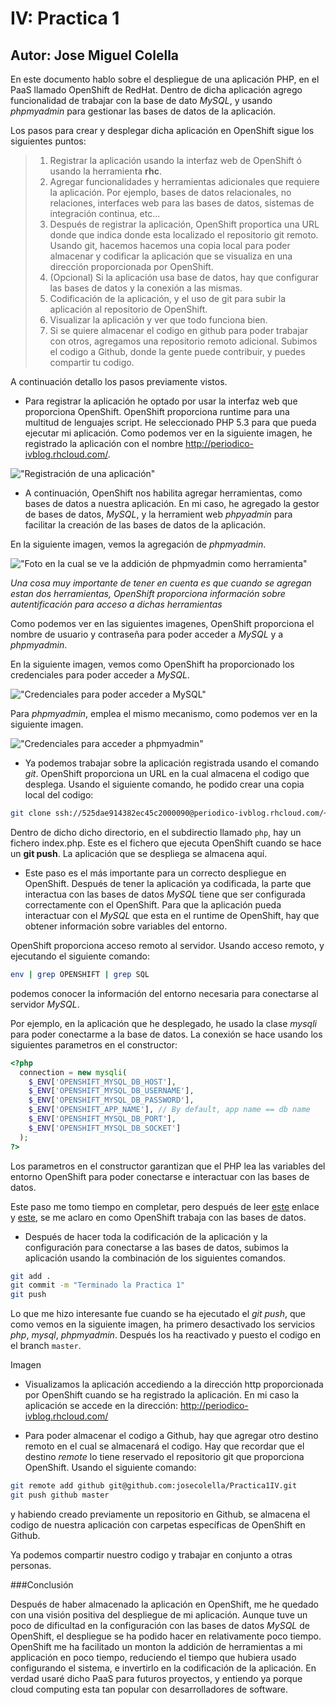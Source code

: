 IV: Practica 1
==============

Autor: Jose Miguel Colella
-------------------


En este documento hablo sobre el despliegue de una aplicación PHP,
en el PaaS llamado OpenShift de RedHat. Dentro de dicha aplicación
agrego funcionalidad de trabajar con la base de dato *MySQL*, y usando
*phpmyadmin* para gestionar las bases de datos de la aplicación.

Los pasos para crear y desplegar dicha aplicación en OpenShift sigue los
siguientes puntos:

> 1. Registrar la aplicación usando la interfaz web de OpenShift ó usando
> la herramienta **rhc**.
> 2. Agregar funcionalidades y herramientas adicionales que requiere la aplicación.
> Por ejemplo, bases de datos relacionales, no relaciones, interfaces web para las
> bases de datos, sistemas de integración continua, etc...
> 3. Después de registrar la aplicación, OpenShift proportica una URL donde
> que indica donde esta localizado el repositorio git remoto. Usando git, hacemos
> hacemos una copia local para poder almacenar y codificar la aplicación que se
> visualiza en una dirección proporcionada por OpenShift.
> 4. (Opcional) Si la aplicación usa base de datos, hay que configurar las bases de
datos y la conexión a las mismas.
> 5. Codificación de la aplicación, y el uso de git para subir la aplicación al
> repositorio de OpenShift.
> 6. Visualizar la aplicación y ver que todo funciona bien.
> 7. Si se quiere almacenar el codigo en github para poder trabajar
> con otros, agregamos una repositorio remoto adicional.
> Subimos el codigo a Github, donde la gente puede contribuir, y puedes
> compartir tu codigo.

A continuación detallo los pasos previamente vistos.

* Para registrar la aplicación he optado por usar la interfaz web que proporciona
OpenShift. OpenShift proporciona runtime para una multitud de lenguajes script.
He seleccionado PHP 5.3 para que pueda ejecutar mi aplicación.
Como podemos ver en la siguiente imagen, he registrado la aplicación con
el nombre http://periodico-ivblog.rhcloud.com/.

!["Registración de una aplicación"](https://raw.github.com/josecolella/GII-2013/master/Screenshots/Practica1Photos/Screen%20Shot%202013-10-16%20at%2012.49.18.png)


* A continuación, OpenShift nos habilita agregar herramientas, como bases de datos
a nuestra aplicación. En mi caso, he agregado la gestor de bases de datos, *MySQL*,
y la herramient web *phpyadmin* para facilitar la creación de las bases de datos de la aplicación.

En la siguiente imagen, vemos la agregación de *phpmyadmin*.

!["Foto en la cual se ve la addición de phpmyadmin como herramienta"](https://raw.github.com/josecolella/GII-2013/master/Screenshots/Practica1Photos/Screen%20Shot%202013-10-15%20at%2023.14.32.png)

*Una cosa muy importante de tener en cuenta es que cuando se agregan estan dos herramientas,*
*OpenShift proporciona información sobre autentificación para acceso a dichas herramientas*

Como podemos ver en las siguientes imagenes, OpenShift proporciona el nombre de usuario y contraseña
para poder acceder a *MySQL* y a *phpmyadmin*.

En la siguiente imagen, vemos como OpenShift ha proporcionado los credenciales para poder acceder a *MySQL*.

!["Credenciales para poder acceder a MySQL"](https://raw.github.com/josecolella/GII-2013/master/Screenshots/Practica1Photos/Screen%20Shot%202013-10-15%20at%2023.13.32.jpg)

Para *phpmyadmin*, emplea el mismo mecanismo, como podemos ver en la siguiente imagen.

!["Credenciales para acceder a phpmyadmin"](https://raw.github.com/josecolella/GII-2013/master/Screenshots/Practica1Photos/Screen%20Shot%202013-10-15%20at%2023.14.48.jpg)

* Ya podemos trabajar sobre la aplicación registrada usando el comando *git*.
OpenShift proporciona un URL en la cual almacena el codigo que desplega.
Usando el siguiente comando, he podido crear una copia local del codigo:

```sh
git clone ssh://525dae914382ec45c2000090@periodico-ivblog.rhcloud.com/~/git/periodico.git/
```

Dentro de dicho dicho directorio, en el subdirectio llamado `php`, hay un fichero index.php.
Este es el fichero que ejecuta OpenShift cuando se hace un **git push**.
La aplicación que se despliega se almacena aquí.

* Este paso es el más importante para un correcto despliegue en OpenShift.
Después de tener la aplicación ya codificada, la parte que interactua con las
bases de datos *MySQL* tiene que ser configurada correctamente con el OpenShift.
Para que la aplicación pueda interactuar con el *MySQL* que esta en el runtime de
OpenShift, hay que obtener información sobre variables del entorno.

OpenShift proporciona acceso remoto al servidor. Usando acceso remoto, y
ejecutando el siguiente comando:

```sh
env | grep OPENSHIFT | grep SQL
```

podemos conocer la información del entorno necesaria para conectarse al servidor *MySQL*.

Por ejemplo, en la aplicación que he desplegado, he usado la clase *mysqli* para
poder conectarme a la base de datos. La conexión se hace usando los siguientes
parametros en el constructor:

```php
<?php
  connection = new mysqli(
    $_ENV['OPENSHIFT_MYSQL_DB_HOST'],
    $_ENV['OPENSHIFT_MYSQL_DB_USERNAME'],
    $_ENV['OPENSHIFT_MYSQL_DB_PASSWORD'],
    $_ENV['OPENSHIFT_APP_NAME'], // By default, app name == db name
    $_ENV['OPENSHIFT_MYSQL_DB_PORT'],
    $_ENV['OPENSHIFT_MYSQL_DB_SOCKET']
  );
?>
```

Los parametros en el constructor garantizan que el PHP lea las
variables del entorno OpenShift para poder conectarse e interactuar con
las bases de datos.

Este paso me tomo tiempo en completar, pero después de leer [este][ref1] enlace y [este][ref2],
se me aclaro en como OpenShift trabaja con las bases de datos.


* Después de hacer toda la codificación de la aplicación y la configuración
para conectarse a las bases de datos, subimos la aplicación usando la combinación
de los siguientes comandos.

```sh
git add .
git commit -m "Terminado la Practica 1"
git push
```

Lo que me hizo interesante fue cuando se ha ejecutado el *git push*,
que como vemos en la siguiente imagen, ha primero desactivado
los servicios *php*, *mysql*, *phpmyadmin*. Después los ha reactivado y puesto
el codigo en el branch `master`.

Imagen


* Visualizamos la aplicación accediendo a la dirección http proporcionada por
OpenShift cuando se ha registrado la aplicación.
En mi caso la aplicación se accede en la dirección:
http://periodico-ivblog.rhcloud.com/


* Para poder almacenar el codigo a Github, hay que agregar otro destino remoto
en el cual se almacenará el codigo. Hay que recordar que el destino *remote*
lo tiene reservado el repositorio git que proporciona OpenShift.
Usando el siguiente comando:

```sh
git remote add github git@github.com:josecolella/Practica1IV.git
git push github master
```
y habiendo creado previamente un repositorio en Github, se almacena el
codigo de nuestra aplicación con carpetas específicas de OpenShift en Github.

Ya podemos compartir nuestro codigo y trabajar en conjunto a otras personas.




###Conclusión

Después de haber almacenado la aplicación en OpenShift, me he quedado con una
visión positiva del despliegue de mi aplicación. Aunque tuve un poco de dificultad
en la configuración con las bases de datos *MySQL* de OpenShift, el despliegue
se ha podido hacer en relativamente poco tiempo. OpenShift me ha facilitado un
monton la addición de herramientas a mi applicación en poco tiempo, reduciendo
el tiempo que hubiera usado configurando el sistema, e invertirlo en
la codificación de la aplicación. En verdad usaré dicho PaaS para futuros proyectos,
y entiendo ya porque cloud computing esta tan popular con desarrolladores de software.








[ref1]: https://www.openshift.com/blogs/manipulate-your-paas-database
[ref2]: http://wogan.wordpress.com/2013/08/13/zero-to-php-mysql-on-redhat-openshift/






